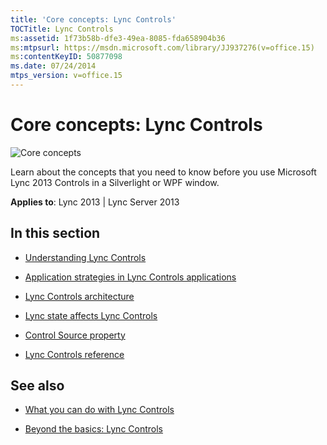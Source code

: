 ```yaml
---
title: 'Core concepts: Lync Controls'
TOCTitle: Lync Controls
ms:assetid: 1f73b58b-dfe3-49ea-8085-fda658904b36
ms:mtpsurl: https://msdn.microsoft.com/library/JJ937276(v=office.15)
ms:contentKeyID: 50877098
ms.date: 07/24/2014
mtps_version: v=office.15
---
```


# Core concepts: Lync Controls

![Core concepts](images/JJ933133.mod_icon_CoreConcepts_long(Office.15).png "Core concepts")

Learn about the concepts that you need to know before you use Microsoft Lync 2013 Controls in a Silverlight or WPF window.



**Applies to**: Lync 2013 | Lync Server 2013

## In this section

  - [Understanding Lync Controls](understanding-lync-controls.md)

  - [Application strategies in Lync Controls applications](application-strategies-in-lync-controls-applications.md)

  - [Lync Controls architecture](lync-controls-architecture.md)

  - [Lync state affects Lync Controls](lync-state-affects-lync-controls.md)

  - [Control Source property](control-source-property.md)

  - [Lync Controls reference](lync-controls-reference.md)

## See also

  - [What you can do with Lync Controls](what-you-can-do-with-lync-controls.md)

  - [Beyond the basics: Lync Controls](beyond-the-basics-lync-controls.md)

